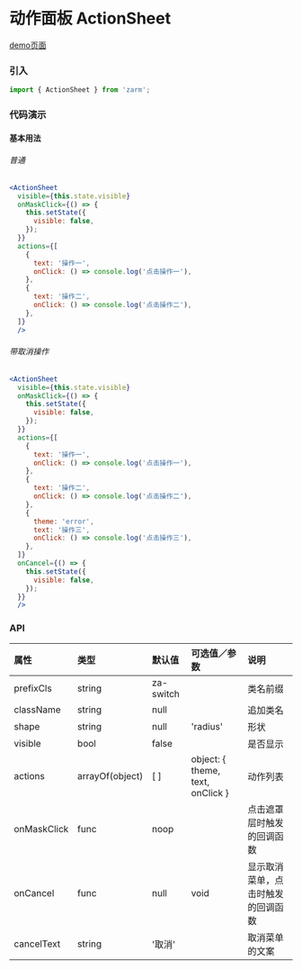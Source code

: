 # 动作面板 ActionSheet

[demo页面](https://zhongantecheng.github.io/zarm/#/actionsheet)

### 引入

```js
import { ActionSheet } from 'zarm';
```

### 代码演示

#### 基本用法

###### 普通
```jsx
<ActionSheet
  visible={this.state.visible}
  onMaskClick={() => {
    this.setState({
      visible: false,
    });
  }}
  actions={[
    {
      text: '操作一',
      onClick: () => console.log('点击操作一'),
    },
    {
      text: '操作二',
      onClick: () => console.log('点击操作二'),
    },
  ]}
  />
```

###### 带取消操作
```jsx
<ActionSheet
  visible={this.state.visible}
  onMaskClick={() => {
    this.setState({
      visible: false,
    });
  }}
  actions={[
    {
      text: '操作一',
      onClick: () => console.log('点击操作一'),
    },
    {
      text: '操作二',
      onClick: () => console.log('点击操作二'),
    },
    {
      theme: 'error',
      text: '操作三',
      onClick: () => console.log('点击操作三'),
    },
  ]}
  onCancel={() => {
    this.setState({
      visible: false,
    });
  }}
  />
```


### API

| 属性 | 类型 | 默认值 | 可选值／参数 | 说明 |
| :--- | :--- | :--- | :--- | :--- |
| prefixCls | string | za-switch | | 类名前缀 |
| className | string | null | | 追加类名 |
| shape | string | null | 'radius' | 形状 |
| visible | bool | false | | 是否显示 |
| actions | arrayOf(object) | [ ] | object: { theme, text, onClick } | 动作列表 |
| onMaskClick | func | noop | | 点击遮罩层时触发的回调函数 |
| onCancel | func | null | void | 显示取消菜单，点击时触发的回调函数 |
| cancelText | string | '取消' |  | 取消菜单的文案 |





